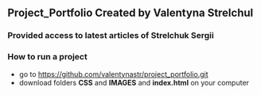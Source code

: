 ## **Project_Portfolio**      Created by Valentyna Strelchul
### Provided access to latest articles of Strelchuk Sergii
### How to run a project
- go to https://github.com/valentynastr/project_portfolio.git
- download folders **CSS** and **IMAGES** and **index.html** on your computer

